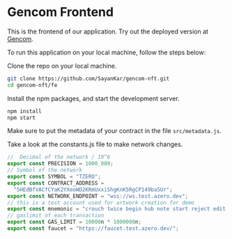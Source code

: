 # Gencom Frontend

This is the frontend of our application. Try out the deployed version at [Gencom](https://gencom.vercel.app/).

To run this application on your local machine, follow the steps below:

Clone the repo on your local machine.
```bash
git clone https://github.com/SayanKar/gencom-nft.git
cd gencom-nft/fe
```

Install the npm packages, and start the development server.
```bash
npm install
npm start
```

Make sure to put the metadata of your contract in the file
`src/metadata.js`.

Take a look at the constants.js file to make network changes.
```javascript
//  Decimal of the network / 10^6
export const PRECISION = 1000_000;
// Symbol of the network
export const SYMBOL = "TZERO"; 
export const CONTRACT_ADDRESS =
  "5HEdBfVACfCYaK2YXeoWD2KRmUxxiShgKnK5RgCP149baSUr"; 
export const NETWORK_ENDPOINT = "wss://ws.test.azero.dev";
// this is a test account used for artwork creation for demo
export const mnemonic = "crouch twice begin hub note start reject edit cruel valid lazy stage";
// gaslimit of each transaction
export const GAS_LIMIT = 10000n * 1000000n;
export const faucet = "https://faucet.test.azero.dev/";
```